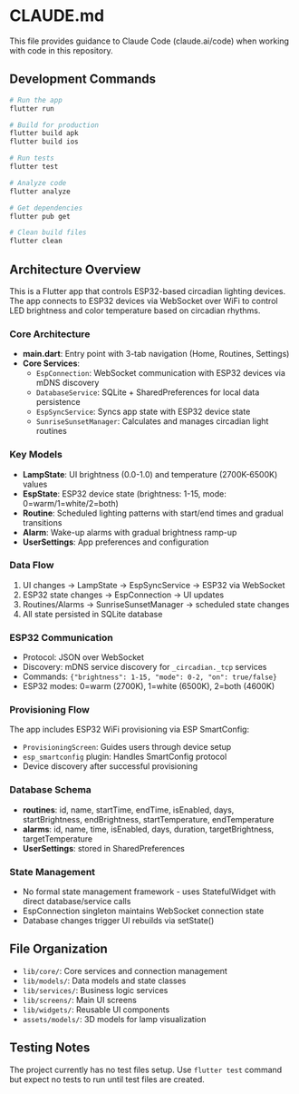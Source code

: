 # CLAUDE.md

This file provides guidance to Claude Code (claude.ai/code) when working with code in this repository.

## Development Commands

```bash
# Run the app
flutter run

# Build for production
flutter build apk
flutter build ios

# Run tests
flutter test

# Analyze code
flutter analyze

# Get dependencies
flutter pub get

# Clean build files
flutter clean
```

## Architecture Overview

This is a Flutter app that controls ESP32-based circadian lighting devices. The app connects to ESP32 devices via WebSocket over WiFi to control LED brightness and color temperature based on circadian rhythms.

### Core Architecture

- **main.dart**: Entry point with 3-tab navigation (Home, Routines, Settings)
- **Core Services**:
  - `EspConnection`: WebSocket communication with ESP32 devices via mDNS discovery
  - `DatabaseService`: SQLite + SharedPreferences for local data persistence
  - `EspSyncService`: Syncs app state with ESP32 device state
  - `SunriseSunsetManager`: Calculates and manages circadian light routines

### Key Models

- **LampState**: UI brightness (0.0-1.0) and temperature (2700K-6500K) values
- **EspState**: ESP32 device state (brightness: 1-15, mode: 0=warm/1=white/2=both)
- **Routine**: Scheduled lighting patterns with start/end times and gradual transitions
- **Alarm**: Wake-up alarms with gradual brightness ramp-up
- **UserSettings**: App preferences and configuration

### Data Flow

1. UI changes → LampState → EspSyncService → ESP32 via WebSocket
2. ESP32 state changes → EspConnection → UI updates
3. Routines/Alarms → SunriseSunsetManager → scheduled state changes
4. All state persisted in SQLite database

### ESP32 Communication

- Protocol: JSON over WebSocket
- Discovery: mDNS service discovery for `_circadian._tcp` services
- Commands: `{"brightness": 1-15, "mode": 0-2, "on": true/false}`
- ESP32 modes: 0=warm (2700K), 1=white (6500K), 2=both (4600K)

### Provisioning Flow

The app includes ESP32 WiFi provisioning via ESP SmartConfig:
- `ProvisioningScreen`: Guides users through device setup
- `esp_smartconfig` plugin: Handles SmartConfig protocol
- Device discovery after successful provisioning

### Database Schema

- **routines**: id, name, startTime, endTime, isEnabled, days, startBrightness, endBrightness, startTemperature, endTemperature
- **alarms**: id, name, time, isEnabled, days, duration, targetBrightness, targetTemperature
- **UserSettings**: stored in SharedPreferences

### State Management

- No formal state management framework - uses StatefulWidget with direct database/service calls
- EspConnection singleton maintains WebSocket connection state
- Database changes trigger UI rebuilds via setState()

## File Organization

- `lib/core/`: Core services and connection management
- `lib/models/`: Data models and state classes
- `lib/services/`: Business logic services
- `lib/screens/`: Main UI screens
- `lib/widgets/`: Reusable UI components
- `assets/models/`: 3D models for lamp visualization

## Testing Notes

The project currently has no test files setup. Use `flutter test` command but expect no tests to run until test files are created.